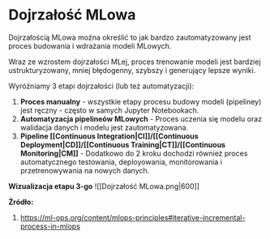 # Dojrzałość MLowa
Dojrzałością MLowa można określić to jak bardzo zautomatyzowany jest proces budowania i wdrażania modeli MLowych.

Wraz ze wzrostem dojrzałości MLej, proces trenowanie modeli jest bardziej ustrukturyzowany, mniej błędogenny, szybszy i generujący lepsze wyniki.

Wyróżniamy 3 etapi dojrzałości (lub też automatyzacji):

1. **Proces manualny** - wszystkie etapy procesu budowy modeli (pipeliney) jest ręczny - często w samych Jupyter Notebookach.
2. **Automatyzacja pipelineów MLowych** - Proces uczenia się modelu oraz walidacja danych i modelu jest zautomatyzowana.
3. **Pipeline [[Continuous Integration|CI]]/[[Continuous Deployment|CD]]/[[Continuous Training|CT]]/[[Continuous Monitoring|CM]]** - Dodatkowo do 2 kroku dochodzi również proces automatycznego testowania, deployowania, monitorowania i przetrenowywania na nowych danych.

**Wizualizacja etapu 3-go**
![[Dojrzałość MLowa.png|600]]

**Źródło:**
1. https://ml-ops.org/content/mlops-principles#iterative-incremental-process-in-mlops
